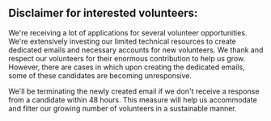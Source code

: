 ## Disclaimer for interested volunteers:

We're receiving a lot of applications for several volunteer opportunities. We're extensively investing our limited technical resources to create dedicated emails and necessary accounts for new volunteers. We thank and respect our volunteers for their enormous contribution to help us grow. However, there are cases in which upon creating the dedicated emails, some of these candidates are becoming unresponsive.

We'll be terminating the newly created email if we don't receive a response from a candidate within 48 hours. This measure will help us accommodate and filter our growing number of volunteers in a sustainable manner.
